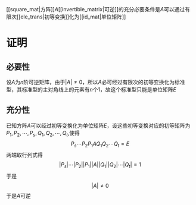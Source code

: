 [[square_mat|方阵]]$A$[[invertible_matrix|可逆]]的充分必要条件是$A$可以通过有限次[[ele_trans|初等变换]]化为[[id_mat|单位矩阵]]

# 证明
## 必要性
设$A$为$n$阶可逆矩阵，由于$|A|\ne0$，所以$A$必可经过有限次的初等变换化为标准型，其标准型的主对角线上的元素有$n$个$1$，故这个标准型只能是单位矩阵$E$

## 充分性
已知方阵$A$可以经过初等变换化为单位矩阵$E$，设这些初等变换对应的初等矩阵为$P_1,P_2,\cdots,P_s,Q_1,Q_2,\cdots,Q_t$,使得
$$
P_s\cdots P_2P_1AQ_1Q_2\cdots Q_t = E
$$
两端取行列式得
$$
|P_s|\cdots|P_2||P_1||A||Q_1||Q_2|\cdots|Q_t|=1
$$
于是
$$
|A|\ne0
$$
于是$A$可逆